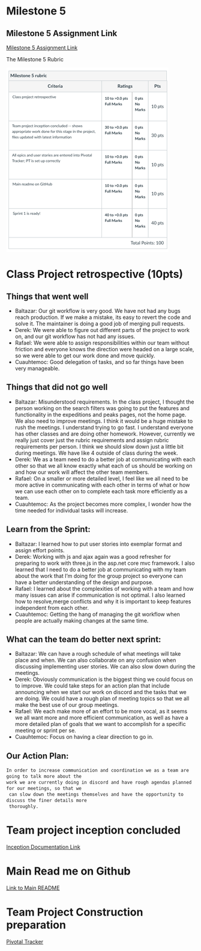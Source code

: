 Milestone 5
===========================

## Milestone 5 Assignment Link
[Milestone 5 Assignment Link](https://wou-cs46x-resources.netlify.app/cs461/milestones/m5) 

The Milestone 5 Rubric

![Image](img/milestone5_rubric.png)

# Class Project retrospective (10pts)
## Things that went well 
- Baltazar: Our git workflow is very good. We have not had any bugs reach production. If we make a mistake, its easy to revert the code and solve it. The maintainer is doing a good job of merging pull requests.
- Derek: We were able to figure out different parts of the project to work on, and our git workflow has not had any issues.
- Rafael: We were able to assign responsibilities within our team without friction and everyone knows the direction were headed on a large scale, so we were able to get our work done and move quickly.
- Cuauhtemoc: Good delegation of tasks, and so far things have been very manageable.

## Things that did not go well
- Baltazar: Misunderstood requirements. In the class project, I thought the person working on the search filters was going to put the features and functionality in the expeditions and peaks pages, not the home page. We also need to improve meetings. I think it would be a huge mistake to rush the meetings. I understand trying to go fast. I understand everyone has other classes and are doing other homework. However, currently we really just cover just the rubric requirements and assign rubric requirements per person. I think we should slow down just a little bit during meetings. We have like 4 outside of class during the week.
- Derek: We as a team need to do a better job at communicating with each other so that we all know exactly what each of us should be working on and how our work will affect the other team members.
- Rafael: On a smaller or more detailed level, I feel like we all need to be more active in communicating with each other in terms of what or how we can use each other on to complete each task more efficiently as a team.
- Cuauhtemoc: As the project becomes more complex, I wonder how the time needed for individual tasks will increase.

## Learn from the Sprint: 
- Baltazar: I learned how to put user stories into exemplar format and assign effort points.
- Derek: Working with js and ajax again was a good refresher for preparing to work with three.js in the asp.net core mvc framework. I also learned that I need to do a better job at communicating with my team about the work that I’m doing for the group project so everyone can have a better understanding of the design and purpose.
- Rafael: I learned about the complexities of working with a team and how many issues can arise if communication is not optimal. I also learned how to resolve,merge conflicts and why it is important to keep features independent from each other.
- Cuauhtemoc: Getting the hang of managing the git workflow when people are actually making changes at the same time.

## What can the team do better next sprint: 
- Baltazar: We can have a rough schedule of what meetings will take place and when. We can also collaborate on any confusion when discussing implementing user stories. We can also slow down during the meetings.
- Derek: Obviously communication is the biggest thing we could focus on to improve. We could take steps for an action plan that include announcing when we start our work on discord and the tasks that we are doing. We could have a rough plan of meeting topics so that we all make the best use of our group meetings.
- Rafael: We each make more of an effort to be more vocal, as it seems we all want more and more efficient communication, as well as have a more detailed plan of goals that we want to accomplish for a specific meeting or sprint per se.
- Cuauhtemoc: Focus on having a clear direction to go in.

## Our Action Plan: 
    In order to increase communication and coordination we as a team are going to talk more about the 
    work we are currently doing in discord and have rough agendas planned for our meetings, so that we
     can slow down the meetings themselves and have the opportunity to discuss the finer details more 
     thoroughly.

# Team project inception concluded
<a href="team_inception.md">Inception Documentation Link</a>

# Main Read me on Github
<a href="../README.md">Link to Main README</a>

# Team Project Construction preparation 
<a href="https://www.pivotaltracker.com">Pivotal Tracker</a>

